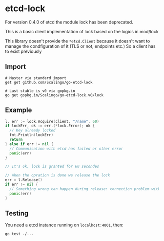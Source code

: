 etcd-lock
=========

For version 0.4.0 of etcd the module lock has been deprecated.

This is a basic client implementation of lock based on the logics in mod/lock

This library doesn't provide the `*etcd.Client` because it doesn't want to
manage the condfiguration of it (TLS or not, endpoints etc.) So a client has to
exist previously

Import
------

```
# Master via standard import
get get github.com/Scalingo/go-etcd-lock

# Last stable is v0 via gopkg.in
go get gopkg.in/Scalingo/go-etcd-lock.v0/lock
```

Example
-------

```go
l, err := lock.Acquire(client, "/name", 60)
if lockErr, ok := err.(*lock.Error); ok {
  // Key already locked
  fmt.Println(lockErr)
  return
} else if err != nil {
  // Communication with etcd has failed or other error
  panic(err)
}

// It's ok, lock is granted for 60 secondes

// When the opration is done we release the lock
err = l.Release()
if err != nil {
  // Something wrong can happen during release: connection problem with etcd
  panic(err)
}
```

Testing
-------

You need a etcd instance running on `localhost:4001`, then:

```
go test ./...
```
